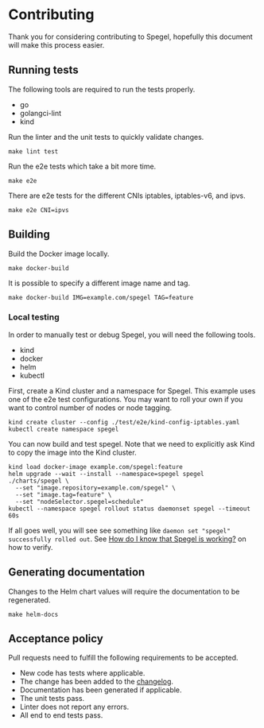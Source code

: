 # Contributing

Thank you for considering contributing to Spegel, hopefully this document will make this process easier.

## Running tests

The following tools are required to run the tests properly.

* go
* golangci-lint
* kind

Run the linter and the unit tests to quickly validate changes.

```shell
make lint test
```

Run the e2e tests which take a bit more time.

```shell
make e2e
```

There are e2e tests for the different CNIs iptables, iptables-v6, and ipvs.

```shell
make e2e CNI=ipvs
```

## Building

Build the Docker image locally.

```shell
make docker-build
```

It is possible to specify a different image name and tag.

```shell
make docker-build IMG=example.com/spegel TAG=feature
```

### Local testing

In order to manually test or debug Spegel, you will need the following tools.

* kind
* docker
* helm
* kubectl

First, create a Kind cluster and a namespace for Spegel. This example uses one of the e2e test configurations. You may want to roll your own if you want to control number of nodes or node tagging.

```shell
kind create cluster --config ./test/e2e/kind-config-iptables.yaml
kubectl create namespace spegel
```

You can now build and test spegel. Note that we need to explicitly ask Kind to copy the image into the Kind cluster.

```shell
kind load docker-image example.com/spegel:feature
helm upgrade --wait --install --namespace=spegel spegel ./charts/spegel \
  --set "image.repository=example.com/spegel" \
  --set "image.tag=feature" \
  --set "nodeSelector.spegel=schedule"
kubectl --namespace spegel rollout status daemonset spegel --timeout 60s
```

If all goes well, you will see see something like `daemon set "spegel" successfully rolled out`. See [How do I know that Spegel is working?](./docs/FAQ.md#how-do-i-know-that-spegel-is-working) on how to verify.

## Generating documentation

Changes to the Helm chart values will require the documentation to be regenerated.

```shell
make helm-docs
```

## Acceptance policy

Pull requests need to fulfill the following requirements to be accepted.

* New code has tests where applicable.
* The change has been added to the [changelog](./CHANGELOG.md).
* Documentation has been generated if applicable.
* The unit tests pass.
* Linter does not report any errors.
* All end to end tests pass.
